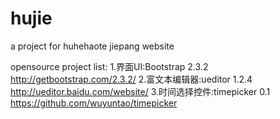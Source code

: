 hujie
=====

a project for huhehaote jiepang website

opensource project list:
1.界面UI:Bootstrap 2.3.2 http://getbootstrap.com/2.3.2/
2.富文本编辑器:ueditor 1.2.4 http://ueditor.baidu.com/website/
3.时间选择控件:timepicker 0.1 https://github.com/wuyuntao/timepicker
